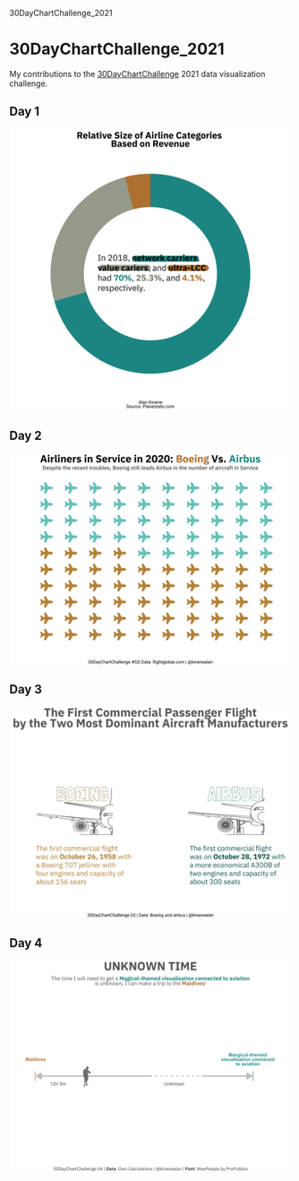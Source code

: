 30DayChartChallenge_2021

# 30DayChartChallenge_2021
My contributions to the [30DayChartChallenge](https://twitter.com/30DayChartChall) 2021 data visualization challenge.

## Day 1

![](plots/01_part-to-whole.png)

## Day 2

![](plots/02_pictogram.png)

## Day 3

![](plots/03_historical.png)

## Day 4

![](plots/04_margical.png)